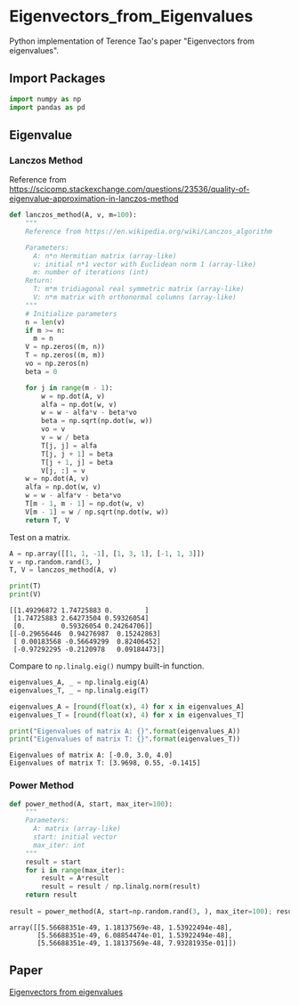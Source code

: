 # Eigenvectors_from_Eigenvalues
Python implementation of Terence Tao's paper "Eigenvectors from eigenvalues".

## Import Packages
```python
import numpy as np
import pandas as pd
```

## Eigenvalue

### Lanczos Method
Reference from https://scicomp.stackexchange.com/questions/23536/quality-of-eigenvalue-approximation-in-lanczos-method
```python
def lanczos_method(A, v, m=100):
    """
    Reference from https://en.wikipedia.org/wiki/Lanczos_algorithm

    Parameters:
      A: n*n Hermitian matrix (array-like)
      v: initial n*1 vector with Euclidean norm 1 (array-like)
      m: number of iterations (int)
    Return:
      T: m*m tridiagonal real symmetric matrix (array-like)
      V: n*m matrix with orthonormal columns (array-like)
    """
    # Initialize parameters
    n = len(v)
    if m >= n: 
      m = n
    V = np.zeros((m, n))
    T = np.zeros((m, m))
    vo = np.zeros(n)
    beta = 0

    for j in range(m - 1):
        w = np.dot(A, v)
        alfa = np.dot(w, v)
        w = w - alfa*v - beta*vo
        beta = np.sqrt(np.dot(w, w)) 
        vo = v
        v = w / beta 
        T[j, j] = alfa 
        T[j, j + 1] = beta
        T[j + 1, j] = beta
        V[j, :] = v
    w = np.dot(A, v)
    alfa = np.dot(w, v)
    w = w - alfa*v - beta*vo
    T[m - 1, m - 1] = np.dot(w, v)
    V[m - 1] = w / np.sqrt(np.dot(w, w)) 
    return T, V
```

Test on a matrix.
```python
A = np.array([[1, 1, -1], [1, 3, 1], [-1, 1, 3]])
v = np.random.rand(3, )
T, V = lanczos_method(A, v)

print(T)
print(V)
```
```console
[[1.49296872 1.74725883 0.        ]
 [1.74725883 2.64273504 0.59326054]
 [0.         0.59326054 0.24264706]]
[[-0.29656446  0.94276987  0.15242863]
 [ 0.00183568 -0.56649299  0.82406452]
 [-0.97292295 -0.2120978   0.09184473]]
```
Compare to `np.linalg.eig()` numpy built-in function.
```python
eigenvalues_A, _ = np.linalg.eig(A)
eigenvalues_T, _ = np.linalg.eig(T)

eigenvalues_A = [round(float(x), 4) for x in eigenvalues_A]
eigenvalues_T = [round(float(x), 4) for x in eigenvalues_T]

print("Eigenvalues of matrix A: {}".format(eigenvalues_A))
print("Eigenvalues of matrix T: {}".format(eigenvalues_T))
```
```console
Eigenvalues of matrix A: [-0.0, 3.0, 4.0]
Eigenvalues of matrix T: [3.9698, 0.55, -0.1415]
```


### Power Method
```python
def power_method(A, start, max_iter=100):
    """
    Parameters:
      A: matrix (array-like)
      start: initial vector
      max_iter: int
    """
    result = start
    for i in range(max_iter):
        result = A*result
        result = result / np.linalg.norm(result)
    return result
    
result = power_method(A, start=np.random.rand(3, ), max_iter=100); result
```
```console
array([[5.56688351e-49, 1.18137569e-48, 1.53922494e-48],
       [5.56688351e-49, 6.08854474e-01, 1.53922494e-48],
       [5.56688351e-49, 1.18137569e-48, 7.93281935e-01]])
```


## Paper
[Eigenvectors from eigenvalues](https://arxiv.org/pdf/1908.03795.pdf)
